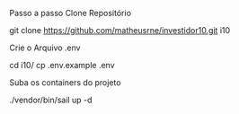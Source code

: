Passo a passo
Clone Repositório

git clone https://github.com/matheusrne/investidor10.git i10

Crie o Arquivo .env

cd i10/
cp .env.example .env

Suba os containers do projeto

./vendor/bin/sail up -d